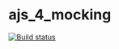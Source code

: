 # ajs_4_mocking

[![Build status](https://ci.appveyor.com/api/projects/status/3r56f46c632vykc1?svg=true)](https://ci.appveyor.com/project/Serg1811/ajs-4-mocking)
